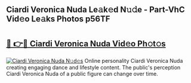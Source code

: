 ## Ciardi Veronica Nuda Le𝚊k𝚎d N𝚞𝚍e - Part-VhC Vid𝚎o Le𝚊ks Photos p56TF

# <h2><a href="http://fbd5qt.evod.top/?m=Ciardi+Veronica+Nuda">🔗 👉🔴 Ciardi Veronica Nuda Vid𝚎o Ph𝚘t𝚘s</a></h2>

[![Ciardi Veronica Nuda N𝚞d𝚎s](https://i.imgur.com/8V9OHl7.gif)](http://fbd5qt.evod.top/?m=Ciardi+Veronica+Nuda)
Online personality Ciardi Veronica Nuda creating engaging dance and lifestyle content. The public's perception Ciardi Veronica Nuda of a public figure can change over time. 
